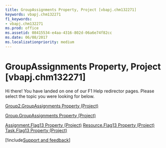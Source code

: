 ```yaml
---
title: GroupAssignments Property, Project [vbapj.chm132271]
keywords: vbapj.chm132271
f1_keywords:
- vbapj.chm132271
ms.prod: office
ms.assetid: 08415534-e4aa-4316-802d-06a6e74f82cc
ms.date: 06/08/2017
ms.localizationpriority: medium
---
```



# GroupAssignments Property, Project [vbapj.chm132271]

Hi there! You have landed on one of our F1 Help redirector pages. Please select the topic you were looking for below.

[Group2.GroupAssignments Property (Project)](https://msdn.microsoft.com/library/281b30cb-0d6a-3784-0d4b-7bc4e9eca53c%28Office.15%29.aspx)

[Group.GroupAssignments Property (Project)](https://msdn.microsoft.com/library/206221d1-7340-29f8-7d2f-5c9e20d76424%28Office.15%29.aspx)

[Assignment.Flag13 Property (Project)](https://msdn.microsoft.com/library/c79abd66-88b4-8592-6cad-1d567770e95c%28Office.15%29.aspx)
[Resource.Flag13 Property (Project)](https://msdn.microsoft.com/library/3938d902-c3ce-d476-f476-4ead79745a78%28Office.15%29.aspx)
[Task.Flag13 Property (Project)](https://msdn.microsoft.com/library/0c4a2194-f491-d471-826f-6d16f171d5e4%28Office.15%29.aspx)

[!include[Support and feedback](~/includes/feedback-boilerplate.md)]